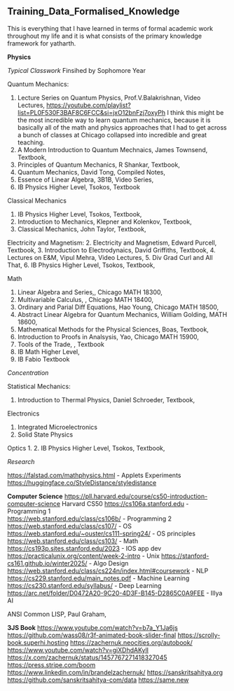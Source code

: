 ## Training_Data_Formalised_Knowledge
This is everything that I have learned in terms of formal academic work throughout my life and it is what consists of the primary knowledge framework for yatharth. 

**Physics**

*Typical Classwork* Finsihed by Sophomore Year

Quantum Mechanics: 
1. Lecture Series on Quantum Physics, Prof.V.Balakrishnan, Video Lectures, https://youtube.com/playlist?list=PL0F530F3BAF8C6FCC&si=jxO12bnFzj7oxyPh
I think this might be the most incredible way to learn quantum mechanics, because it is basically all of the math and physics approaches that I had to get across a bunch of classes at Chicago collapsed into incredible and great teaching. 
2. A Modern Introduction to Quantum Mechnaics, James Townsend, Textbook, 
3. Principles of Quantum Mechanics, R Shankar, Textbook, 
4. Quantum Mechanics, David Tong, Compiled Notes,
6. Essence of Linear Algebra, 3B1B, Video Series, 
7. IB Physics Higher Level, Tsokos, Textbook

Classical Mechanics 
1. IB Physics Higher Level, Tsokos, Textbook,
2. Introduction to Mechanics, Klepner and Kolenkov, Textbook,
3. Classical Mechanics, John Taylor, Textbook,

Electricity and Magnetism: 
2. Electricity and Magnetism, Edward Purcell, Textbook,
3. Introduction to Electrodynaics, David Griffiths, Textbook, 
4. Lectures on E&M, Vipul Mehra, Video Lectures, 
5. Div Grad Curl and All That, 
6. IB Physics Higher Level, Tsokos, Textbook,

Math 
1. Linear Algebra and Series,, Chicago MATH 18300, 
2. Multivariable Calculus, , Chicago MATH 18400, 
3. Ordinary and Parial Diff Equations, Hao Young, Chicago MATH 18500, 
4. Abstract Linear Algebra for Quantum Mechanics, William Golding, MATH 18600, 
5. Mathematical Methods for the Physical Sciences, Boas, Textbook,
6. Introduction to Proofs in Analsysis, Yao, Chicago MATH 15900, 
7. Tools of the Trade, , Textbook
8. IB Math Higher Level,
9. IB Fabio Textbook 


*Concentration*

Statistical Mechanics: 
1. Introduction to Thermal Physics, Daniel Schroeder, Textbook,

Electronics
1. Integrated Microelectronics 
2. Solid State Physics

Optics
1. 
2. IB Physics Higher Level, Tsokos, Textbook,

*Research*


https://falstad.com/mathphysics.html - Applets Experiments
https://huggingface.co/StyleDistance/styledistance

**Computer Science**
https://pll.harvard.edu/course/cs50-introduction-computer-science Harvard CS50
https://cs106a.stanford.edu - Programming 1   
https://web.stanford.edu/class/cs106b/ - Programming 2 
https://web.stanford.edu/class/cs107/ - OS
https://web.stanford.edu/~ouster/cs111-spring24/ - OS principles 
https://web.stanford.edu/class/cs103/ - Math 
https://cs193p.sites.stanford.edu/2023 - IOS app dev 
https://practicalunix.org/content/week-2-intro - Unix 
https://stanford-cs161.github.io/winter2025/ - Algo Design 
https://web.stanford.edu/class/cs224n/index.html#coursework - NLP 
https://cs229.stanford.edu/main_notes.pdf - Machine Learning 
https://cs230.stanford.edu/syllabus/ - Deep Learning 
https://arc.net/folder/D0472A20-9C20-4D3F-B145-D2865C0A9FEE - Illya AI

ANSI Common LISP, Paul Graham, 

**3JS Book**
https://www.youtube.com/watch?v=b7a_Y1Ja6js
https://github.com/wass08/r3f-animated-book-slider-final
https://scrolly-book.superhi.hosting
https://zachernuk.neocities.org/autobook/
https://www.youtube.com/watch?v=giXDhdAKylI
https://x.com/zachernuk/status/1457767271418327045
https://press.stripe.com/boom
https://www.linkedin.com/in/brandelzachernuk/
https://sanskritsahitya.org
https://github.com/sanskritsahitya-com/data
https://same.new













